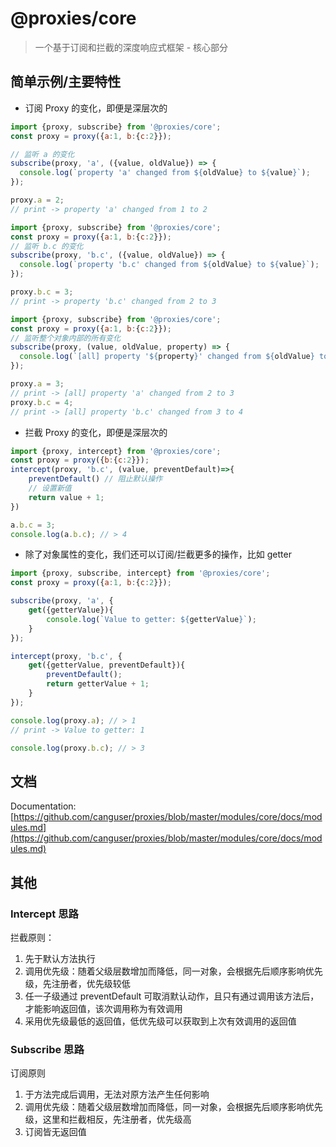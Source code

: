 # @proxies/core

> 一个基于订阅和拦截的深度响应式框架 - 核心部分

## 简单示例/主要特性

- 订阅 Proxy 的变化，即便是深层次的

```javascript
import {proxy, subscribe} from '@proxies/core';
const proxy = proxy({a:1, b:{c:2}});

// 监听 a 的变化
subscribe(proxy, 'a', ({value, oldValue}) => {
  console.log(`property 'a' changed from ${oldValue} to ${value}`);
});

proxy.a = 2;
// print -> property 'a' changed from 1 to 2
```
```javascript
import {proxy, subscribe} from '@proxies/core';
const proxy = proxy({a:1, b:{c:2}});
// 监听 b.c 的变化
subscribe(proxy, 'b.c', ({value, oldValue}) => {
  console.log(`property 'b.c' changed from ${oldValue} to ${value}`);
});

proxy.b.c = 3;
// print -> property 'b.c' changed from 2 to 3

```
```javascript
import {proxy, subscribe} from '@proxies/core';
const proxy = proxy({a:1, b:{c:2}});
// 监听整个对象内部的所有变化
subscribe(proxy, (value, oldValue, property) => {
  console.log(`[all] property '${property}' changed from ${oldValue} to ${value}`);
});

proxy.a = 3;
// print -> [all] property 'a' changed from 2 to 3
proxy.b.c = 4;
// print -> [all] property 'b.c' changed from 3 to 4
```

- 拦截 Proxy 的变化，即便是深层次的

```javascript
import {proxy, intercept} from '@proxies/core';
const proxy = proxy({b:{c:2}});
intercept(proxy, 'b.c', (value, preventDefault)=>{
    preventDefault() // 阻止默认操作
    // 设置新值
    return value + 1;
})

a.b.c = 3;
console.log(a.b.c); // > 4

```

- 除了对象属性的变化，我们还可以订阅/拦截更多的操作，比如 getter

```javascript
import {proxy, subscribe, intercept} from '@proxies/core';
const proxy = proxy({a:1, b:{c:2}});

subscribe(proxy, 'a', {
    get({getterValue}){
        console.log(`Value to getter: ${getterValue}`);
    }
});

intercept(proxy, 'b.c', {
    get({getterValue, preventDefault}){
        preventDefault();
        return getterValue + 1;
    }
});

console.log(proxy.a); // > 1
// print -> Value to getter: 1

console.log(proxy.b.c); // > 3

```


## 文档

Documentation: [https://github.com/canguser/proxies/blob/master/modules/core/docs/modules.md](https://github.com/canguser/proxies/blob/master/modules/core/docs/modules.md)

## 其他
### Intercept 思路

拦截原则：
1. 先于默认方法执行
2. 调用优先级：随着父级层数增加而降低，同一对象，会根据先后顺序影响优先级，先注册者，优先级较低
3. 任一子级通过 preventDefault 可取消默认动作，且只有通过调用该方法后，才能影响返回值，该次调用称为有效调用
4. 采用优先级最低的返回值，低优先级可以获取到上次有效调用的返回值

### Subscribe 思路

订阅原则
1. 于方法完成后调用，无法对原方法产生任何影响
2. 调用优先级：随着父级层数增加而降低，同一对象，会根据先后顺序影响优先级，这里和拦截相反，先注册者，优先级高
3. 订阅皆无返回值